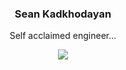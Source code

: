<h3 align="center">Sean Kadkhodayan</h3>
<p align="center"> Self acclaimed engineer...</p>
<p align="center">
<!-- <img src="https://github-readme-stats.vercel.app/api?username=SeanK27&show_icons=true&count_private=true&theme=merko&hide_border=true&hide=stars,issues&count_private=true" width="600"> -->
  <img src="https://github-readme-stats.vercel.app/api/top-langs/?username=SeanK27&layout=compact&size_weight=0.5&count_weight=1&hide=assembly,makefile">
</p>
